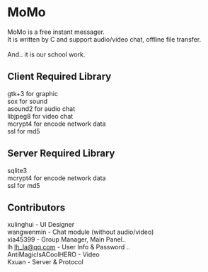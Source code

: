 MoMo
===================================
MoMo is a free instant messager.<br />
It is written by C and support audio/video chat, offline file transfer.<br />
<br />
And.. it is our school work.<br />

Client Required Library
-----------------------------------
gtk+3 for graphic<br />
sox for sound<br />
asound2 for audio chat<br />
libjpeg8 for video chat<br />
mcrypt4 for encode network data<br />
ssl for md5<br />

Server Required Library
-----------------------------------
sqlite3<br />
mcrypt4 for encode network data<br />
ssl for md5<br />

Contributors
-----------------------------------
xulinghui - UI Designer<br />
wangwenmin - Chat module (without audio/video)<br />
xia45399 - Group Manager, Main Panel..<br />
lh <lh_la@qq.com> - User Info & Password ..<br />
AntiMagicIsACoolHERO - Video<br />
Kxuan - Server & Protocol<br />
